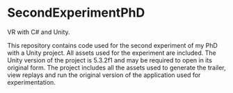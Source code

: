 # SecondExperimentPhD
 VR with C# and Unity.

This repository contains code used for the second experiment of my PhD with a Unity project. All assets used for the experiment are included. The Unity version of the project is 5.3.2f1 and may be required to open in its original form. The project includes all the assets used to generate the trailer, view replays and run the original version of the application used for experimentation.